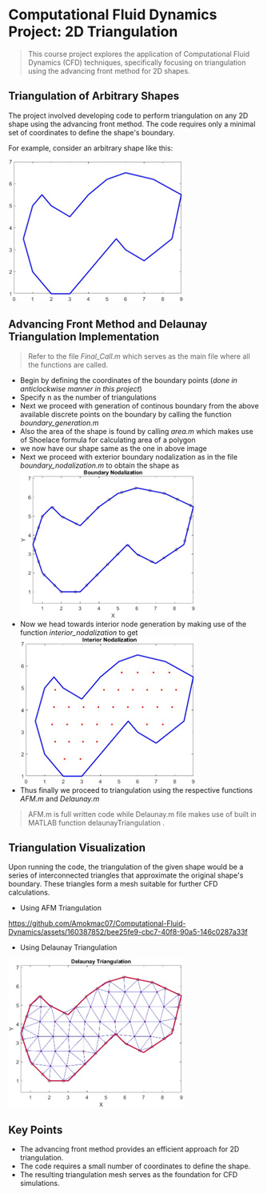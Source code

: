 # Computational Fluid Dynamics Project: 2D Triangulation
 > This course project explores the application of Computational Fluid Dynamics (CFD) techniques, specifically focusing on triangulation using the advancing front method for 2D shapes.

## Triangulation of Arbitrary Shapes
The project involved developing code to perform triangulation on any 2D shape using the advancing front method. The code requires only a minimal set of coordinates to define the shape's boundary.

For example, consider an arbitrary shape like this:

<img src="Pics/shape.jpg" alt="Arbitrary Shape" style="width: 350px;">

## Advancing Front Method and Delaunay Triangulation Implementation 
 >  Refer to the file *Final_Call.m* which serves as the main file where all the functions are called.
- Begin by defining the coordinates of the boundary points (*done in anticlockwise manner in this project*)
- Specify n as the number of triangulations 
- Next we proceed with generation of continous boundary from the above available discrete points on the boundary by calling the function *boundary_generation.m* 
- Also the area of the shape is found by calling *area.m* which makes use of Shoelace formula for calculating area of a polygon
- we now have our shape same as the one in above image
- Next we proceed with exterior boundary nodalization as in the file *boundary_nodalization.m* to obtain the shape as <img src="Pics/pic_1.jpg" alt="Arbitrary Shape" style="width: 350px;">
- Now we head towards interior node generation by making use of the function *interior_nodalization* to get <img src="Pics/pic_2.jpg" alt="Arbitrary Shape" style="width: 350px;">
- Thus finally we proceed to triangulation using the respective functions *AFM.m* and *Delaunay.m* 

> AFM.m is full written code while Delaunay.m file makes use of built in MATLAB function delaunayTriangulation .

## Triangulation Visualization
Upon running the code, the triangulation of the given shape would be a series of interconnected triangles that approximate the original shape's boundary. These triangles form a mesh suitable for further CFD calculations.
- Using AFM Triangulation 
 
 https://github.com/Amokmac07/Computational-Fluid-Dynamics/assets/160387852/bee25fe9-cbc7-40f8-90a5-146c0287a33f
 
- Using Delaunay Triangulation
<img src="Pics/pic_3.jpg" alt="Arbitrary Shape" style="width: 350px;">

## Key Points
- The advancing front method provides an efficient approach for 2D triangulation.
- The code requires a small number of coordinates to define the shape.
- The resulting triangulation mesh serves as the foundation for CFD simulations.
